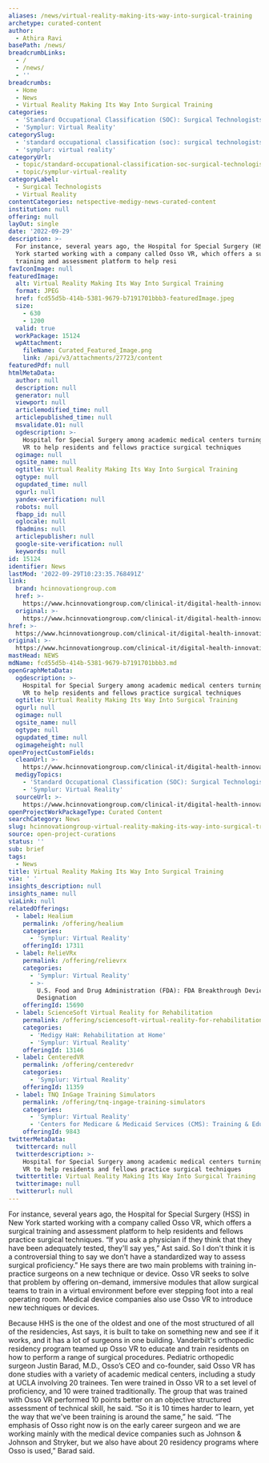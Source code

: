 ```yaml
---
aliases: /news/virtual-reality-making-its-way-into-surgical-training
archetype: curated-content
author:
  - Athira Ravi
basePath: /news/
breadcrumbLinks:
  - /
  - /news/
  - ''
breadcrumbs:
  - Home
  - News
  - Virtual Reality Making Its Way Into Surgical Training
categories:
  - 'Standard Occupational Classification (SOC): Surgical Technologists'
  - 'Symplur: Virtual Reality'
categorySlug:
  - 'standard occupational classification (soc): surgical technologists'
  - 'symplur: virtual reality'
categoryUrl:
  - topic/standard-occupational-classification-soc-surgical-technologists
  - topic/symplur-virtual-reality
categoryLabel:
  - Surgical Technologists
  - Virtual Reality
contentCategories: netspective-medigy-news-curated-content
institution: null
offering: null
layOut: single
date: '2022-09-29'
description: >-
  For instance, several years ago, the Hospital for Special Surgery (HSS) in New
  York started working with a company called Osso VR, which offers a surgical
  training and assessment platform to help resi
favIconImage: null
featuredImage:
  alt: Virtual Reality Making Its Way Into Surgical Training
  format: JPEG
  href: fcd55d5b-414b-5381-9679-b7191701bbb3-featuredImage.jpeg
  size:
    - 630
    - 1200
  valid: true
  workPackage: 15124
  wpAttachment:
    fileName: Curated_Featured_Image.png
    link: /api/v3/attachments/27723/content
featuredPdf: null
htmlMetaData:
  author: null
  description: null
  generator: null
  viewport: null
  articlemodified_time: null
  articlepublished_time: null
  msvalidate.01: null
  ogdescription: >-
    Hospital for Special Surgery among academic medical centers turning to Osso
    VR to help residents and fellows practice surgical techniques
  ogimage: null
  ogsite_name: null
  ogtitle: Virtual Reality Making Its Way Into Surgical Training
  ogtype: null
  ogupdated_time: null
  ogurl: null
  yandex-verification: null
  robots: null
  fbapp_id: null
  oglocale: null
  fbadmins: null
  articlepublisher: null
  google-site-verification: null
  keywords: null
id: 15124
identifier: News
lastMod: '2022-09-29T10:23:35.768491Z'
link:
  brand: hcinnovationgroup.com
  href: >-
    https://www.hcinnovationgroup.com/clinical-it/digital-health-innovation/article/21278121/virtual-reality-making-its-way-into-surgical-training
  original: >-
    https://www.hcinnovationgroup.com/clinical-it/digital-health-innovation/article/21278121/virtual-reality-making-its-way-into-surgical-training
href: >-
  https://www.hcinnovationgroup.com/clinical-it/digital-health-innovation/article/21278121/virtual-reality-making-its-way-into-surgical-training
original: >-
  https://www.hcinnovationgroup.com/clinical-it/digital-health-innovation/article/21278121/virtual-reality-making-its-way-into-surgical-training
mastHead: NEWS
mdName: fcd55d5b-414b-5381-9679-b7191701bbb3.md
openGraphMetaData:
  ogdescription: >-
    Hospital for Special Surgery among academic medical centers turning to Osso
    VR to help residents and fellows practice surgical techniques
  ogtitle: Virtual Reality Making Its Way Into Surgical Training
  ogurl: null
  ogimage: null
  ogsite_name: null
  ogtype: null
  ogupdated_time: null
  ogimageheight: null
openProjectCustomFields:
  cleanUrl: >-
    https://www.hcinnovationgroup.com/clinical-it/digital-health-innovation/article/21278121/virtual-reality-making-its-way-into-surgical-training
  medigyTopics:
    - 'Standard Occupational Classification (SOC): Surgical Technologists'
    - 'Symplur: Virtual Reality'
  sourceUrl: >-
    https://www.hcinnovationgroup.com/clinical-it/digital-health-innovation/article/21278121/virtual-reality-making-its-way-into-surgical-training
openProjectWorkPackageType: Curated Content
searchCategory: News
slug: hcinnovationgroup-virtual-reality-making-its-way-into-surgical-training
source: open-project-curations
status: ''
sub: brief
tags:
  - News
title: Virtual Reality Making Its Way Into Surgical Training
via: ' '
insights_description: null
insights_name: null
viaLink: null
relatedOfferings:
  - label: Healium
    permalink: /offering/healium
    categories:
      - 'Symplur: Virtual Reality'
    offeringId: 17311
  - label: RelieVRx
    permalink: /offering/relievrx
    categories:
      - 'Symplur: Virtual Reality'
      - >-
        U.S. Food and Drug Administration (FDA): FDA Breakthrough Device
        Designation
    offeringId: 15690
  - label: ScienceSoft Virtual Reality for Rehabilitation
    permalink: /offering/sciencesoft-virtual-reality-for-rehabilitation
    categories:
      - 'Medigy HaH: Rehabilitation at Home'
      - 'Symplur: Virtual Reality'
    offeringId: 13146
  - label: CenteredVR
    permalink: /offering/centeredvr
    categories:
      - 'Symplur: Virtual Reality'
    offeringId: 11359
  - label: TNQ InGage Training Simulators
    permalink: /offering/tnq-ingage-training-simulators
    categories:
      - 'Symplur: Virtual Reality'
      - 'Centers for Medicare & Medicaid Services (CMS): Training & Education'
    offeringId: 9843
twitterMetaData:
  twittercard: null
  twitterdescription: >-
    Hospital for Special Surgery among academic medical centers turning to Osso
    VR to help residents and fellows practice surgical techniques
  twittertitle: Virtual Reality Making Its Way Into Surgical Training
  twitterimage: null
  twitterurl: null
---
```

<p>For instance, several years ago, the Hospital for Special Surgery (HSS) in New York started working with a company called Osso VR, which offers a surgical training and assessment platform to help residents and fellows practice surgical techniques.
“If you ask a physician if they think that they have been adequately tested, they'll say yes,” Ast said.
So I don't think it is a controversial thing to say we don't have a standardized way to assess surgical proficiency.”
He says there are two main problems with training in-practice surgeons on a new technique or device.
Osso VR seeks to solve that problem by offering on-demand, immersive modules that allow surgical teams to train in a virtual environment before ever stepping foot into a real operating room.
Medical device companies also use Osso VR to introduce new techniques or devices.
</p><p>Because HHS is the one of the oldest and one of the most structured of all of the residencies, Ast says, it is built to take on something new and see if it works, and it has a lot of surgeons in one building.
Vanderbilt's orthopedic residency program teamed up Osso VR to educate and train residents on how to perform a range of surgical procedures.
Pediatric orthopedic surgeon Justin Barad, M.D., Osso’s CEO and co-founder, said Osso VR has done studies with a variety of academic medical centers, including a study at UCLA involving 20 trainees.
Ten were trained in Osso VR to a set level of proficiency, and 10 were trained traditionally.
The group that was trained with Osso VR performed 10 points better on an objective structured assessment of technical skill, he said.
“So it is 10 times harder to learn, yet the way that we've been training is around the same,” he said.
“The emphasis of Osso right now is on the early career surgeon and we are working mainly with the medical device companies such as Johnson &amp; Johnson and Stryker, but we also have about 20 residency programs where Osso is used,” Barad said.</p>